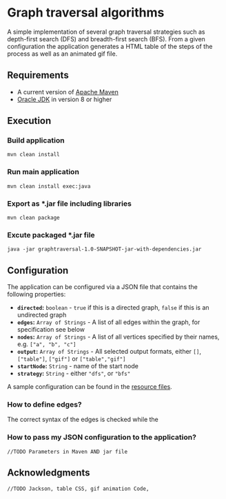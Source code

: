 Graph traversal algorithms
==========================

A simple implementation of several graph traversal strategies such as depth-first search (DFS) and breadth-first search (BFS). From a given configuration the application generates a HTML table of the steps of the process as well as an animated gif file.


Requirements
------------

 - A current version of [Apache Maven](https://maven.apache.org/)
 - [Oracle JDK](http://www.oracle.com/technetwork/java/javase/downloads/index.html) in version 8 or higher


Execution
---------

### Build application

    mvn clean install


### Run main application

    mvn clean install exec:java


### Export as \*.jar file including libraries

    mvn clean package


### Excute packaged \*.jar file

    java -jar graphtraversal-1.0-SNAPSHOT-jar-with-dependencies.jar


Configuration
-------------

The application can be configured via a JSON file that contains the following properties:

 - **`directed`:** `boolean` - `true` if this is a directed graph, `false` if this is an undirected graph
 - **`edges`:** `Array of Strings` - A list of all edges within the graph, for specification see below
 - **`nodes`:** `Array of Strings` - A list of all vertices specified by their names, e.g. `["a", "b", "c"]`
 - **`output`:** `Array of Strings` - All selected output formats, either `[]`, `["table"]`, `["gif"]` or `["table","gif"]`
 - **`startNode`:** `String` - name of the start node
 - **`strategy`:** `String` - either `"dfs"`, or `"bfs"`

A sample configuration can be found in the [resource files](https://raw.githubusercontent.com/johannesheinz/graphtraversal/master/src/main/resources/sample-configuration.json).

### How to define edges?




The correct syntax of the edges is checked while the 

### How to pass my JSON configuration to the application?

    //TODO Parameters in Maven AND jar file


Acknowledgments
---------------

    //TODO Jackson, table CSS, gif animation Code, 

